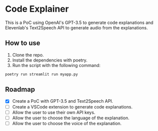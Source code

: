 # Code Explainer

This is a PoC using OpenAI's GPT-3.5 to generate code explanations and Elevenlab's Text2Speech API to generate audio from the explanations.

## How to use

1. Clone the repo.
2. Install the dependencies with poetry.
3. Run the script with the following command:

```bash
poetry run streamlit run myapp.py
```

## Roadmap

- [x] Create a PoC with GPT-3.5 and Text2Speech API.
- [ ] Create a VSCode extension to generate code explanations.
- [ ] Allow the user to use their own API keys.
- [ ] Allow the user to choose the language of the explanation.
- [ ] Allow the user to choose the voice of the explanation.
